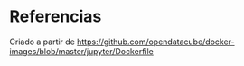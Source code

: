 # Referencias

Criado a partir de https://github.com/opendatacube/docker-images/blob/master/jupyter/Dockerfile
